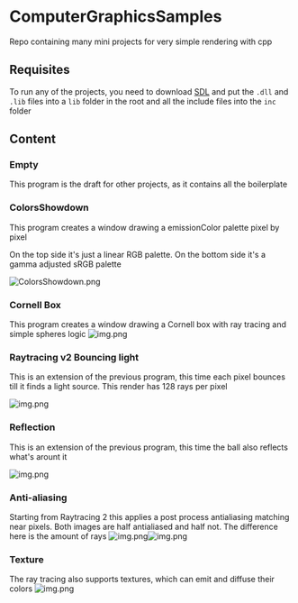 # ComputerGraphicsSamples

Repo containing many mini projects for very simple rendering with cpp

## Requisites

To run any of the projects, you need to download [SDL](https://www.libsdl.org/download-2.0.php) and put the `.dll`
and `.lib` files into a `lib` folder in the root and all the include files into the `inc` folder

## Content

### Empty

This program is the draft for other projects, as it contains all the boilerplate

### ColorsShowdown

This program creates a window drawing a emissionColor palette pixel by pixel

On the top side it's just a linear RGB palette. On the bottom side it's a gamma adjusted sRGB palette

![ColorsShowdown.png](./imgs/ColorsShowdown.png)

### Cornell Box

This program creates a window drawing a Cornell box with ray tracing and simple spheres logic
![img.png](./imgs/Cornell.png)

### Raytracing v2 Bouncing light

This is an extension of the previous program, this time each pixel bounces till it finds a light source. This render has
128 rays per pixel

![img.png](./imgs/BouncingLight.png)

### Reflection

This is an extension of the previous program, this time the ball also reflects what's arount it

![img.png](./imgs/Reflection.png)

### Anti-aliasing

Starting from Raytracing 2 this applies a post process antialiasing matching near pixels.
Both images are half antialiased and half not. The difference here is the amount of rays
![img.png](./imgs/Antialias1.png)![img.png](./imgs/Antialias2.png)

### Texture

The ray tracing also supports textures, which can emit and diffuse their colors
![img.png](./imgs/Texture.png)